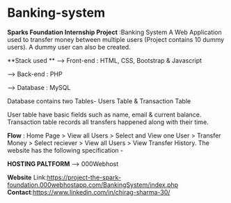 # Banking-system


**Sparks Foundation Internship Project** :Banking System
A Web Application used to transfer money between multiple users (Project contains 10 dummy users). A dummy user can also be created.

**Stack used  **
--> Front-end : HTML, CSS, Bootstrap & Javascript

--> Back-end : PHP

--> Database : MySQL

Database contains two Tables- Users Table & Transaction Table

User table have basic fields such as name, email & current balance.
Transaction table records all transfers happened along with their time.

**Flow** : Home Page > View all Users > Select and View one User > Transfer Money > Select reciever > View all Users > View Transfer History.
The website has the following specification -


**HOSTING PALTFORM** --> 000Webhost

**Website** Link:https://project-the-spark-foundation.000webhostapp.com/BankingSystem/index.php
**Contact**:https://www.linkedin.com/in/chirag-sharma-30/
